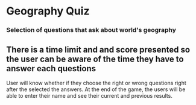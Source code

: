 # Geography Quiz

### Selection of questions that ask about world's geography

## There is a time limit and and score presented so the user can be aware of the time they have to answer each questions

User will know whether if they choose the right or wrong questions right after the selected the answers. At the end of the game, the users will be able to enter their name and see their current and previous results. 